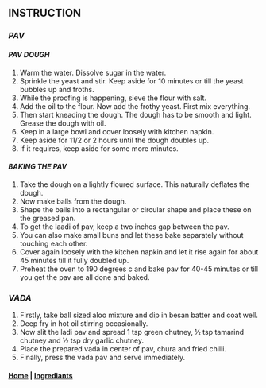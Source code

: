 ## **INSTRUCTION**

### *PAV*

#### *PAV DOUGH*
1. Warm the water. Dissolve sugar in the water.
2. Sprinkle the yeast and stir. Keep aside for 10 minutes or till the yeast bubbles up and froths.
3. While the proofing is happening, sieve the flour with salt.
4. Add the oil to the flour. Now add the frothy yeast. First mix everything.
5. Then start kneading the dough. The dough has to be smooth and light. Grease the dough with oil.
6. Keep in a large bowl and cover loosely with kitchen napkin.
7. Keep aside for 11/2 or 2 hours until the dough doubles up.
8. If it requires, keep aside for some more minutes.

#### *BAKING THE PAV*

1. Take the dough on a lightly floured surface. This naturally deflates the dough.
2. Now make balls from the dough.
3. Shape the balls into a rectangular or circular shape and place these on the greased pan.
4. To get the laadi of pav, keep a two inches gap between the pav.
5. You can also make small buns and let these bake separately without touching each other.
6. Cover again loosely with the kitchen napkin and let it rise again for about 45 minutes till it fully doubled up.
7. Preheat the oven to 190 degrees c and bake pav for 40-45 minutes or till you get the pav are all done and baked.


### *VADA*

1. Firstly, take ball sized aloo mixture and dip in besan batter and coat well.
2. Deep fry in hot oil stirring occasionally.
3. Now slit the ladi pav and spread 1 tsp green chutney, ½ tsp tamarind chutney and ½ tsp dry garlic chutney.
4. Place the prepared vada in center of pav, chura and fried chilli.
5. Finally, press the vada pav and serve immediately.

#### [Home](/) | [Ingrediants](/vadapav/ingrediants)